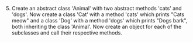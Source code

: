 5. Create an abstract class 'Animal' with two abstract methods 'cats' and 'dogs'. 
Now create a class 'Cat' with a method 'cats' which prints "Cats meow" and 
a class 'Dog' with a method 'dogs' which prints "Dogs bark", both inheriting the class 'Animal'. 
Now create an object for each of the subclasses and call their respective methods.
